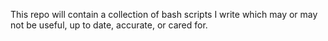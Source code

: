 This repo will contain a collection of bash scripts I write which may or may not be
useful, up to date, accurate, or cared for.


